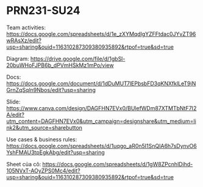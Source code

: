 # PRN231-SU24

Team activities: https://docs.google.com/spreadsheets/d/1e_zXYMqdlgYZFFtdac0JYvZT96wRAsXz/edit?usp=sharing&ouid=116310287309380935892&rtpof=true&sd=true

Diagram: https://drive.google.com/file/d/1gbSl-20buWHoFJPB6b_dPVmHSkMz1mPo/view

Docs: https://docs.google.com/document/d/1dDuMUT7lEPbsbFD3qKNXfklLeT9jNGrnZqSqln9Nbos/edit?usp=sharing

Slide: https://www.canva.com/design/DAGFHN7EVx0/BUlefWDm87XTMTbNtF7I2A/edit?utm_content=DAGFHN7EVx0&utm_campaign=designshare&utm_medium=link2&utm_source=sharebutton

Use cases & business rules: https://docs.google.com/spreadsheets/d/1uqgo_aR0n5I1SnQIA6h7sDynvO6YshFMAU3tpEgkAbg/edit?usp=sharing

Sheet của cô: https://docs.google.com/spreadsheets/d/1gW8ZPcnhlDihd-105NVxT-AOyZPS0Mc4/edit?usp=sharing&ouid=116310287309380935892&rtpof=true&sd=true
